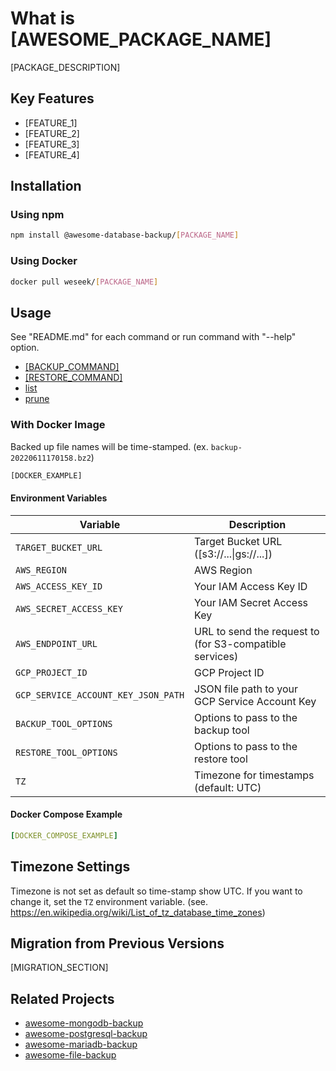 # What is [AWESOME_PACKAGE_NAME]

[PACKAGE_DESCRIPTION]

## Key Features

- [FEATURE_1]
- [FEATURE_2]
- [FEATURE_3]
- [FEATURE_4]

## Installation

### Using npm

```bash
npm install @awesome-database-backup/[PACKAGE_NAME]
```

### Using Docker

```bash
docker pull weseek/[PACKAGE_NAME]
```

## Usage

See "README.md" for each command or run command with "--help" option.

- [[BACKUP_COMMAND]](../[BACKUP_COMMAND_PATH]/README.md)
- [[RESTORE_COMMAND]](../[RESTORE_COMMAND_PATH]/README.md)
- [list](../list/README.md)
- [prune](../prune/README.md)

### With Docker Image

Backed up file names will be time-stamped. (ex. `backup-20220611170158.bz2`)

```bash
[DOCKER_EXAMPLE]
```

#### Environment Variables

| Variable | Description |
|----------|-------------|
| `TARGET_BUCKET_URL` | Target Bucket URL ([s3://...\|gs://...]) |
| `AWS_REGION` | AWS Region |
| `AWS_ACCESS_KEY_ID` | Your IAM Access Key ID |
| `AWS_SECRET_ACCESS_KEY` | Your IAM Secret Access Key |
| `AWS_ENDPOINT_URL` | URL to send the request to (for S3-compatible services) |
| `GCP_PROJECT_ID` | GCP Project ID |
| `GCP_SERVICE_ACCOUNT_KEY_JSON_PATH` | JSON file path to your GCP Service Account Key |
| `BACKUP_TOOL_OPTIONS` | Options to pass to the backup tool |
| `RESTORE_TOOL_OPTIONS` | Options to pass to the restore tool |
| `TZ` | Timezone for timestamps (default: UTC) |

#### Docker Compose Example

```yaml
[DOCKER_COMPOSE_EXAMPLE]
```

## Timezone Settings

Timezone is not set as default so time-stamp show UTC.
If you want to change it, set the `TZ` environment variable. (see. https://en.wikipedia.org/wiki/List_of_tz_database_time_zones)

## Migration from Previous Versions

[MIGRATION_SECTION]

## Related Projects

- [awesome-mongodb-backup](../awesome-mongodb-backup/README.md)
- [awesome-postgresql-backup](../awesome-postgresql-backup/README.md)
- [awesome-mariadb-backup](../awesome-mariadb-backup/README.md)
- [awesome-file-backup](../awesome-file-backup/README.md)
